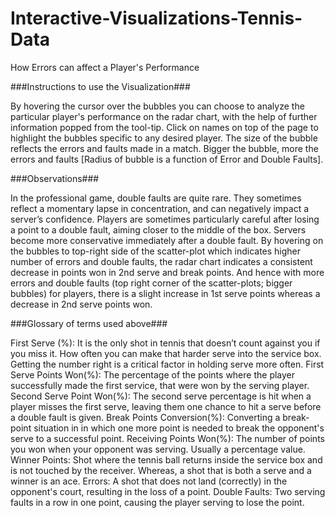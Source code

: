 # Interactive-Visualizations-Tennis-Data
 How Errors can affect a Player's Performance
 
###Instructions to use the Visualization###

By hovering the cursor over the bubbles you can choose to analyze the particular player's performance on the radar chart, with the help of further information popped from the tool-tip.
Click on names on top of the page to highlight the bubbles specific to any desired player.
The size of the bubble reflects the errors and faults made in a match. Bigger the bubble, more the errors and faults [Radius of bubble is a function of Error and Double Faults].


###Observations###

In the professional game, double faults are quite rare. They sometimes reflect a momentary lapse in concentration, and can negatively impact a server’s confidence. Players are sometimes particularly careful after losing a point to a double fault, aiming closer to the middle of the box. Servers become more conservative immediately after a double fault.
By hovering on the bubbles to top-right side of the scatter-plot which indicates higher number of errors and double faults, the radar chart indicates a consistent decrease in points won in 2nd serve and break points. And hence with more errors and double faults (top right corner of the scatter-plots; bigger bubbles) for players, there is a slight increase in 1st serve points whereas a decrease in 2nd serve points won.

###Glossary of terms used above###

First Serve (%): It is the only shot in tennis that doesn’t count against you if you miss it. How often you can make that harder serve into the service box. Getting the number right is a critical factor in holding serve more often.
First Serve Points Won(%): The percentage of the points where the player successfully made the first service, that were won by the serving player.
Second Serve Point Won(%): The second serve percentage is hit when a player misses the first serve, leaving them one chance to hit a serve before a double fault is given.
Break Points Conversion(%): Converting a break-point situation in in which one more point is needed to break the opponent's serve to a successful point.
Receiving Points Won(%): The number of points you won when your opponent was serving. Usually a percentage value.
Winner Points: Shot where the tennis ball returns inside the service box and is not touched by the receiver. Whereas, a shot that is both a serve and a winner is an ace.
Errors: A shot that does not land (correctly) in the opponent's court, resulting in the loss of a point.
Double Faults: Two serving faults in a row in one point, causing the player serving to lose the point.
